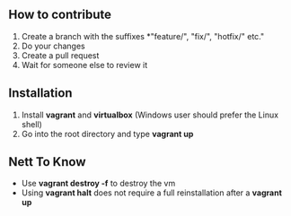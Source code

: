 ## How to contribute
1. Create a branch with the suffixes *"feature/", "fix/", "hotfix/" etc."
2. Do your changes
3. Create a pull request
4. Wait for someone else to review it

## Installation
1. Install **vagrant** and **virtualbox** (Windows user should prefer the Linux shell)
2. Go into the root directory and type **vagrant up**

## Nett To Know
- Use **vagrant destroy -f** to destroy the vm
- Using **vagrant halt** does not require a full reinstallation after a **vagrant up**
